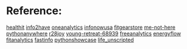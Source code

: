 


Reference:  
=======
[healthit](http://healthit.somee.com) 
[info2have](http://info2have.000webhostapp.com) 
[oneanalytics](http://oneanalytics.weebly.com) 
[infonowusa](http://infonowusa.wordpress.com) 
[fitgearstore](http://atang148.wixsite.com/fitgearstore) 
[me-not-here](http://me-not-here.weebly.com) 
[pythonanywhere](http://atang148.pythonanywhere.com) 
[r28joy](http://r28joy.herokuapp.com) 
[young-retreat-68939](http://young-retreat-68939.herokuapp.com) 
[freeanalytics](http://freeanalytics.000webhostapp.com) 
[energyflow](http://energyflow.000webhostapp.com) 
[fitanalytics](http://fitanalytics.000webhostapp.com) 
[fastinfo](http://fastinfo.infonow.x10host.com) 
[pythonshowcase](http://pythonshowcase.infonow.x10host.com) 
[life_unscripted](https://github.com/atang148/life_unscripted)






